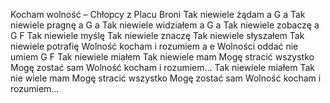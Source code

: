 Kocham wolność – Chłopcy z Placu Broni
Tak niewiele żądam		a G a
Tak niewiele pragnę		a G a
Tak niewiele widziałem		a G a
Tak niewiele zobaczę		a G F
Tak niewiele myślę
Tak niewiele znaczę
Tak niewiele słyszałem
Tak niewiele potrafię
Wolność kocham i rozumiem		a e
Wolności oddać nie umiem		G F
Tak niewiele miałem
Tak niewiele mam
Mogę stracić wszystko
Mogę zostać sam
Wolność kocham i rozumiem...
Tak niewiele miałem
Tak nie wiele mam
Mogę stracić wszystko
Mogę zostać sam
Wolność kocham i rozumiem…
